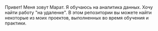 Привет! Меня зовут Марат. Я обучаюсь на аналитика данных. Хочу найти работу "на удаленке".
В этом репозитории вы можете найти некоторые из моих проектов, выполненных во время обучения и практики.
